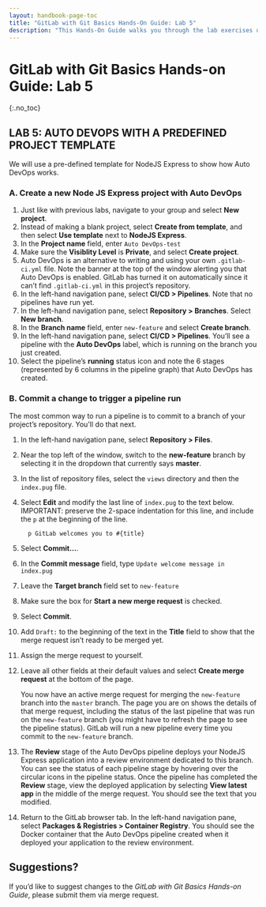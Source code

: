 ```yaml
---
layout: handbook-page-toc
title: "GitLab with Git Basics Hands-On Guide: Lab 5"
description: "This Hands-On Guide walks you through the lab exercises used in the GitLab with Git Basics course."
---
```

# GitLab with Git Basics Hands-on Guide: Lab 5
{:.no_toc}

## LAB 5: AUTO DEVOPS WITH A PREDEFINED PROJECT TEMPLATE

We will use a pre-defined template for NodeJS Express to show how Auto DevOps works.

### A. Create a new Node JS Express project with Auto DevOps

1. Just like with previous labs, navigate to your group and select **New project**. 
1. Instead of making a blank project, select **Create from template**, and then select **Use template** next to **NodeJS Express**.
1. In the **Project name** field, enter `Auto DevOps-test`
1. Make sure the **Visiblity Level** is **Private**, and select **Create project**.
1. Auto DevOps is an alternative to writing and using your own `.gitlab-ci.yml` file. Note the banner at the top of the window alerting you that Auto DevOps is enabled. GitLab has turned it on automatically since it can’t find `.gitlab-ci.yml` in this project’s repository.
1. In the left-hand navigation pane, select **CI/CD > Pipelines**. Note that no pipelines have run yet.
1. In the left-hand navigation pane, select **Repository > Branches**. Select **New branch**.
1. In the **Branch name** field, enter `new-feature` and select **Create branch**.
1. In the left-hand navigation pane, select **CI/CD > Pipelines**. You’ll see a pipeline with the **Auto DevOps** label, which is running on the branch you just created.
1. Select the pipeline’s **running** status icon and note the 6 stages (represented by 6 columns in the pipeline graph) that Auto DevOps has created.

### B. Commit a change to trigger a pipeline run

The most common way to run a pipeline is to commit to a branch of your project’s repository. You'll do that next.

1. In the left-hand navigation pane, select **Repository > Files**.
1. Near the top left of the window, switch to the **new-feature** branch by selecting it in the dropdown that currently says **master**.
1. In the list of repository files, select the `views` directory and then the `index.pug` file.
1. Select **Edit** and modify the last line of `index.pug` to the text below. IMPORTANT: preserve the 2-space indentation for this line, and include the `p` at the beginning of the line.
   
   ```
     p GitLab welcomes you to #{title}
   ```
   
1. Select **Commit...**.
1. In the **Commit message** field, type `Update welcome message in index.pug`
1. Leave the **Target branch** field set to `new-feature`
1. Make sure the box for **Start a new merge request** is checked.
1. Select **Commit**.
1. Add `Draft:` to the beginning of the text in the **Title** field to show that the merge request isn’t ready to be merged yet.
1. Assign the merge request to yourself.
1. Leave all other fields at their default values and select **Create merge request** at the bottom of the page. 
   
     You now have an active merge request for merging the `new-feature` branch into the `master` branch. The page you are on shows the details of that merge request, including the status of the last pipeline that was run on the `new-feature` branch (you might have to refresh the page to see the pipeline status). GitLab will run a new pipeline every time you commit to the `new-feature` branch.
1. The **Review** stage of the Auto DevOps pipeline deploys your NodeJS Express application into a review environment dedicated to this branch. You can see the status of each pipeline stage by hovering over the circular icons in the pipeline status. Once the pipeline has completed the **Review** stage, view the deployed application by selecting **View latest app** in the middle of the merge request. You should see the text that you modified.
1. Return to the GitLab browser tab. In the left-hand navigation pane, select **Packages & Registries > Container Registry**. You should see the Docker container that the Auto DevOps pipeline created when it deployed your application to the review environment.


## Suggestions?

If you’d like to suggest changes to the *GitLab with Git Basics Hands-on Guide*, please submit them via merge request.
